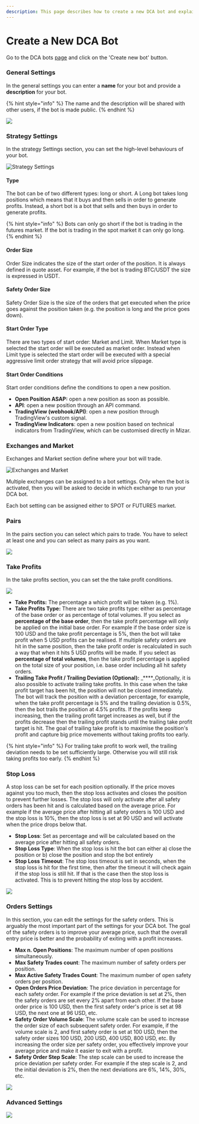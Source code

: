 ```yaml
---
description: This page describes how to create a new DCA bot and explains all the settings.
---
```


# Create a New DCA Bot

Go to the DCA bots [page](https://mizar.ai/dashboard/trading/dca-bot) and click on the 'Create new bot' button.

### General Settings

In the general settings you can enter a **name** for your bot and provide a **description** for your bot.

{% hint style="info" %}
The name and the description will be shared with other users, if the bot is made public.
{% endhint %}

![](../.gitbook/assets/screenshot-2021-09-15-at-13.18.08.png)

### Strategy Settings

In the strategy Settings section, you can set the high-level behaviours of your bot.

![Strategy Settings](../.gitbook/assets/screen-shot-2021-09-15-at-11.04.56-am.png)

#### Type

The bot can be of two different types: long or short. A Long bot takes long positions which means that it buys and then sells in order to generate profits. Instead, a short bot is a bot that sells and then buys in order to generate profits.

{% hint style="info" %}
Bots can only go short if the bot is trading in the futures market. If the bot is trading in the spot market it can only go long.
{% endhint %}

#### Order Size

Order Size indicates the size of the start order of the position. It is always defined in quote asset. For example, if the bot is trading BTC/USDT the size is expressed in USDT.

#### Safety Order Size

Safety Order Size is the size of the orders that get executed when the price goes against the position taken \(e.g. the position is long and the price goes down\).

#### Start Order Type

There are two types of start order: Market and Limit. When Market type is selected the start order will be executed as market order. Instead when Limit type is selected the start order will be executed with a special aggressive limit order strategy that will avoid price slippage.

#### Start Order Conditions

Start order conditions define the conditions to open a new position.

* **Open Position ASAP:** open a new position as soon as possible.
* **API**: open a new position through an API command.
* **TradingView \(webhook/API\)**: open a new position through TradingView's custom signal.
* **TradingView Indicators**: open a new position based on technical indicators from TradingView, which can be customised directly in Mizar.

### Exchanges and Market

Exchanges and Market section define where your bot will trade.

![Exchanges and Market](../.gitbook/assets/screen-shot-2021-09-15-at-11.46.08-am.png)

Multiple exchanges can be assigned to a bot settings. Only when the bot is activated, then you will be asked to decide in which exchange to run your DCA bot.

Each bot setting can be assigned either to SPOT or FUTURES market.

### Pairs

In the pairs section you can select which pairs to trade. You have to select at least one and you can select as many pairs as you want.

![](../.gitbook/assets/screenshot-2021-09-15-at-13.19.00.png)

### Take Profits

In the take profits section, you can set the the take profit conditions.

![](../.gitbook/assets/screenshot-2021-09-15-at-13.19.18.png)

* **Take Profits:** The percentage a which profit will be taken \(e.g. 1%\).
* **Take Profits Type:** There are two take profits type: either as percentage of the base order or as percentage of total volumes. If you select as **percentage of the base order**, then the take profit percentage will only be applied on the initial base order. For example if the base order size is 100 USD and the take profit percentage is 5%, then the bot will take profit when 5 USD profits can be realised. If multiple safety orders are hit in the same position, then the take profit order is recalculated in such a way that when it hits 5 USD profits will be made. If you select as **percentage of total volumes**, then the take profit percentage is applied on the total size of your position, i.e. base order including all hit safety orders.
* **Trailing Take Profit / Trailing Deviation \(Optional\):** _****_Optionally, it is also possible to activate trailing take profits. In this case when the take profit target has been hit, the position will not be closed immediately. The bot will track the position with a deviation percentage, for example, when the take profit percentage is 5% and the trailing deviation is 0.5%, then the bot trails the position at 4.5% profits. If the profits keep increasing, then the trailing profit target increases as well, but if the profits decrease then the trailing profit stands until the trailing take profit target is hit. The goal of trailing take profit is to maximise the position's profit and capture big price movements without taking profits too early.

{% hint style="info" %}
For trailing take profit to work well, the trailing deviation needs to be set sufficiently large. Otherwise you will still risk taking profits too early.
{% endhint %}

### Stop Loss

A stop loss can be set for each position optionally. If the price moves against you too much, then the stop loss activates and closes the position to prevent further losses. The stop loss will only activate after all safety orders has been hit and is calculated based on the average price. For example if the average price after hitting all safety orders is 100 USD and the stop loss is 10%, then the stop loss is set at 90 USD and will activate when the price drops below that.

* **Stop Loss**: Set as percentage and will be calculated based on the average price after hitting all safety orders.
* **Stop Loss Type**: When the stop loss is hit the bot can either a\) close the position or b\) close the position and stop the bot entirely
* **Stop Loss Timeout**: The stop loss timeout is set in seconds, when the stop loss is hit for the first time, then after the timeout it will check again if the stop loss is still hit. If that is the case then the stop loss is activated. This is to prevent hitting the stop loss by accident.

![](../.gitbook/assets/screenshot-2021-09-15-at-13.39.25.png)

### Orders Settings

In this section, you can edit the settings for the safety orders. This is arguably the most important part of the settings for your DCA bot. The goal of the safety orders is to improve your average price, such that the overall entry price is better and the probability of exiting with a profit increases.

* **Max n. Open Positions**: The maximum number of open positions simultaneously. 
* **Max Safety Trades count**: The maximum number of safety orders per position.
* **Max Active Safety Trades Count**: The maximum number of open safety orders per position.
* **Open Orders Price Deviation**: The price deviation in percentage for each safety order. For example if the price deviation is set at 2%, then the safety orders are set every 2% apart from each other. If the base order price is 100 USD, then the first safety order's price is set at 98 USD, the next one at 96 USD, etc.
* **Safety Order Volume Scale**: The volume scale can be used to increase the order size of each subsequent safety order. For example, if the volume scale is 2, and first safety order is set at 100 USD, then the safety order sizes 100 USD, 200 USD, 400 USD, 800 USD, etc. By increasing the order size per safety order, you effectively improve your average price and make it easier to exit with a profit.
* **Safety Order Step Scale**: The step scale can be used to increase the price deviation per safety order. For example if the step scale is 2, and the initial deviation is 2%, then the next  deviations are 6%, 14%, 30%, etc.

![](../.gitbook/assets/screenshot-2021-09-15-at-13.20.18.png)

### Advanced Settings

![](../.gitbook/assets/screenshot-2021-09-15-at-13.20.37.png)

